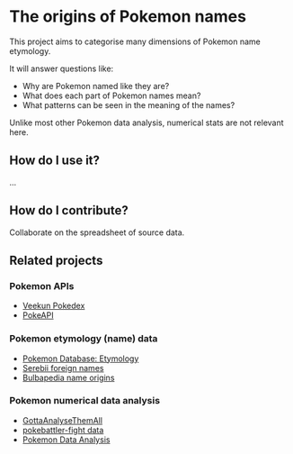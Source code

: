 # The origins of Pokemon names

This project aims to categorise many dimensions of Pokemon name etymology.

It will answer questions like:
- Why are Pokemon named like they are?
- What does each part of Pokemon names mean?
- What patterns can be seen in the meaning of the names?

Unlike most other Pokemon data analysis, numerical stats are not relevant here.

## How do I use it?

...

## How do I contribute?

Collaborate on the spreadsheet of source data.

## Related projects

### Pokemon APIs

- [Veekun Pokedex](https://github.com/veekun/pokedex)
- [PokeAPI](https://pokeapi.co/)

### Pokemon etymology (name) data

- [Pokemon Database: Etymology](https://pokemondb.net/etymology)
- [Serebii foreign names](https://www.serebii.net/pokedex-bw/foreign.shtml)
- [Bulbapedia name origins](https://bulbapedia.bulbagarden.net/wiki/Abomasnow_%28Pok%C3%A9mon%29#Name_origin)

### Pokemon numerical data analysis

- [GottaAnalyseThemAll](https://public.tableau.com/app/profile/julien.marmiesse/viz/Pokemon-GottaAnalyseThemAll/Pokemon-GottaAnalyseThemAll)
- [pokebattler-fight data](https://github.com/celandro/pokebattler-fight/tree/master/src/main/resources/com/pokebattler/fight/data)
- [Pokemon Data Analysis](https://medium.com/codex/pok%C3%A9mon-data-analysis-372a095b65ae)

